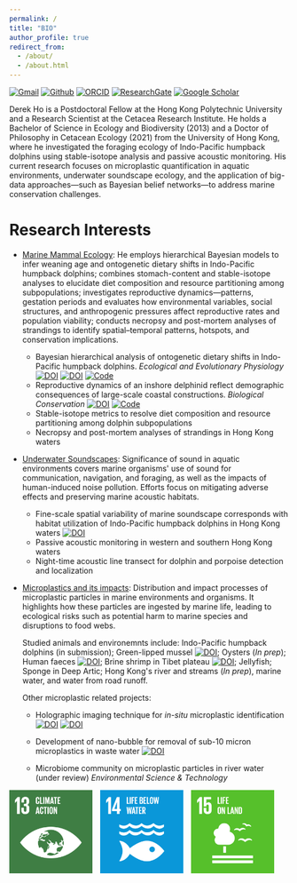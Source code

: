 ```yaml
---
permalink: /
title: "BIO"
author_profile: true
redirect_from:
  - /about/
  - /about.html
---
```


[![Gmail](https://img.shields.io/badge/Gmail-D14836?style=for-the-badge&logo=Gmail&logoColor=white&color=D14836)](mailto:hoyuenwaderek@gmail.com)
[![Github](https://img.shields.io/badge/Github-badge?style=for-the-badge&logo=Github&color=black)](https://github.com/YuenWaHo)
[![ORCID](https://img.shields.io/badge/ORCID-badge?style=for-the-badge&logo=ORCID&logoColor=white&color=Black)](https://orcid.org/0000-0003-1523-112X)
[![ResearchGate](https://img.shields.io/badge/RG-badge?style=for-the-badge&logo=ResearchGate&logoColor=ffffff&labelColor=000000&color=000000)](https://www.researchgate.net/profile/Yuen-Wa-Ho)
[![Google Scholar](https://img.shields.io/badge/GScholar-badge?style=for-the-badge&logo=GoogleScholar&color=ffffff)](https://scholar.google.com.hk/citations?user=rCZFcA4AAAAJ&hl=en)

Derek Ho is a Postdoctoral Fellow at the Hong Kong Polytechnic University and a Research Scientist at the Cetacea Research Institute. He holds a Bachelor of Science in Ecology and Biodiversity (2013) and a Doctor of Philosophy in Cetacean Ecology (2021) from the University of Hong Kong, where he investigated the foraging ecology of Indo-Pacific humpback dolphins using stable-isotope analysis and passive acoustic monitoring. His current research focuses on microplastic quantification in aquatic environments, underwater soundscape ecology, and the application of big-data approaches—such as Bayesian belief networks—to address marine conservation challenges.

# Research Interests

- [Marine Mammal Ecology](https://yuenwaho.github.io/cetacean-ecology/): He employs hierarchical Bayesian models to infer weaning age and ontogenetic dietary shifts in Indo-Pacific humpback dolphins; combines stomach-content and stable-isotope analyses to elucidate diet composition and resource partitioning among subpopulations; investigates reproductive dynamics—patterns, gestation periods and evaluates how environmental variables, social structures, and anthropogenic pressures affect reproductive rates and population viability; conducts necropsy and post-mortem analyses of strandings to identify spatial–temporal patterns, hotspots, and conservation implications.

  - Bayesian hierarchical analysis of ontogenetic dietary shifts in Indo-Pacific humpback dolphins. _Ecological and Evolutionary Physiology_ [![DOI](https://img.shields.io/badge/10.1086/734631-logo?style=flat-square&label=DOI&labelColor=a9bcc2&color=edf1f0)](https://doi.org/10.1086/734631) [![DOI](https://zenodo.org/badge/DOI/10.5281/zenodo.14559061.svg)](https://doi.org/10.5281/zenodo.14559061) [![Code](https://img.shields.io/badge/Code-logo?style=flat-square&logo=Github&color=000000)](https://github.com/YuenWaHo/EEP-Sousa-WeaningAge)
  - Reproductive dynamics of an inshore delphinid reflect demographic consequences of large-scale coastal constructions. _Biological Conservation_ [![DOI](https://img.shields.io/badge/10.1016%2Fj.biocon.2024.110690-logo?style=flat-square&label=DOI&labelColor=a9bcc2&color=edf1f0)](https://doi.org/10.1016/j.biocon.2024.110690) [![Code](https://img.shields.io/badge/Code-logo?style=flat-square&logo=Github&color=000000)](https://github.com/YuenWaHo/BC-sousa-repro)
  - Stable-isotope metrics to resolve diet composition and resource partitioning among dolphin subpopulations
  - Necropsy and post-mortem analyses of strandings in Hong Kong waters

- [Underwater Soundscapes](https://yuenwaho.github.io/acoustics/): Significance of sound in aquatic environments covers marine organisms' use of sound for communication, navigation, and foraging, as well as the impacts of human-induced noise pollution. Efforts focus on mitigating adverse effects and preserving marine acoustic habitats.

  - Fine-scale spatial variability of marine soundscape corresponds with habitat utilization of Indo-Pacific humpback dolphins in Hong Kong waters [![DOI](https://img.shields.io/badge/10.1016%2Fj.ecolind.2023.111228-logo?style=flat-square&label=DOI&labelColor=a9bcc2&color=edf1f0)](https://doi.org/10.1016/j.ecolind.2023.111228)
  - Passive acoustic monitoring in western and southern Hong Kong waters
  - Night-time acoustic line transect for dolphin and porpoise detection and localization

- [Microplastics and its impacts](https://yuenwaho.github.io/microplastics/): Distribution and impact processes of microplastic particles in marine environments and organisms. It highlights how these particles are ingested by marine life, leading to ecological risks such as potential harm to marine species and disruptions to food webs.

  Studied animals and environemnts include: Indo-Pacific humpback dolphins (in submission); Green-lipped mussel [![DOI](https://img.shields.io/badge/DOI-10.1016%2Fj.jhazmat.2021.126541-logo?style=flat-square&label=DOI&labelColor=a9bcc2&color=edf1f0)](https://doi.org/10.1016/j.jhazmat.2021.126541);
  Oysters (_In prep_); Human faeces [![DOI](https://img.shields.io/badge/DOI-10.3390%2Ftoxics10080414-logo?style=flat-square&label=DOI&labelColor=a9bcc2&color=edf1f0)](https://doi.org/10.3390/toxics10080414); Brine shrimp in Tibet plateau [![DOI](https://img.shields.io/badge/DOI-10.1016%2Fj.jhazmat.2024.134959-logo?style=flat-square&label=DOI&labelColor=a9bcc2&color=edf1f0)](https://doi.org/10.1016/j.jhazmat.2024.134959); Jellyfish; Sponge in Deep Artic; Hong Kong's river and streams (_In prep_), marine water, and water from road runoff.

  Other microplastic related projects:

  - Holographic imaging technique for _in-situ_ microplastic identification [![DOI](https://img.shields.io/badge/DOI-10.1038%2Fs41598--024--52762--5-logo?style=flat-square&label=DOI&labelColor=a9bcc2&color=edf1f0)](https://doi.org/10.1038/s41598-024-52762-5) [![DOI](https://img.shields.io/badge/DOI-10.1002%2Fadpr.202400038-logo?style=flat-square&label=DOI&labelColor=a9bcc2&color=edf1f0)](https://doi.org/10.1002/adpr.202400038)

  - Development of nano-bubble for removal of sub-10 micron microplastics in waste water [![DOI](https://img.shields.io/badge/DOI-10.1038%2Fs41467--024--53304--3-logo?style=flat-square&label=DOI&labelColor=a9bcc2&color=edf1f0)](https://doi.org/10.1038/s41467-024-53304-3)

  - Microbiome community on microplastic particles in river water (under review) _Environmental Science & Technology_

<footer>
    <div class="footer-logos">
        <!-- <img src="/images/sdg_logos/goal4a.png" alt="Logo 1" style="display: inline; margin-right: 10px; width: auto; height: 150px;"> -->
        <img src="/images/sdg_logos/goal13a.png" alt="Logo 2" style="display: inline; margin-right: 10px; width: auto; height: 150px;">
        <img src="/images/sdg_logos/goal14a.png" alt="Logo 3" style="display: inline; margin-right: 10px; width: auto; height: 150px;">
        <img src="/images/sdg_logos/goal15a.png" alt="Logo 4" style="display: inline; margin-right: 10px; width: auto; height: 150px;">
        <!-- <img src="/images/sdg_logos/goal17a.png" alt="Logo 5" style="display: inline; margin-right: 10px; width: auto; height: 150px;"> -->
    </div>
</footer>
